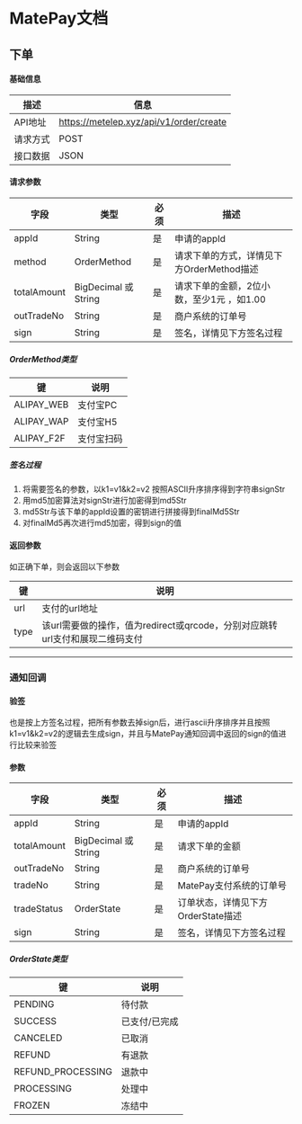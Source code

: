 # MatePay文档

## 下单

#### 基础信息
|  描述 |  信息  |
| ------------ | ------------ |
| API地址  | https://metelep.xyz/api/v1/order/create   |
| 请求方式  |  POST  |
| 接口数据  |  JSON  |

#### 请求参数

|  字段 |  类型  |  必须  |  描述  |
| ------------ | ------------ | ------------ | ------------ |
| appId | String | 是 | 申请的appId |
| method | OrderMethod | 是 | 请求下单的方式，详情见下方OrderMethod描述 |
| totalAmount | BigDecimal 或 String | 是 | 请求下单的金额，2位小数，至少1元 ，如1.00 |
| outTradeNo | String | 是 | 商户系统的订单号 |
| sign | String | 是 | 签名，详情见下方签名过程 |

##### OrderMethod类型
|  键 |  说明  |
| ------------ | ------------ |
| ALIPAY_WEB  | 支付宝PC   |
| ALIPAY_WAP  |  支付宝H5  |
| ALIPAY_F2F  |  支付宝扫码  |

##### 签名过程

1. 将需要签名的参数，以k1=v1&k2=v2 按照ASCII升序排序得到字符串signStr
2. 用md5加密算法对signStr进行加密得到md5Str
3. md5Str与该下单的appId设置的密钥进行拼接得到finalMd5Str
4. 对finalMd5再次进行md5加密，得到sign的值

#### 返回参数
如正确下单，则会返回以下参数

|  键 |  说明  |
| ------------ | ------------ |
| url  | 支付的url地址   |
| type  |  该url需要做的操作，值为redirect或qrcode，分别对应跳转url支付和展现二维码支付  |


---

### 通知回调

#### 验签
也是按上方签名过程，把所有参数去掉sign后，进行ascii升序排序并且按照k1=v1&k2=v2的逻辑去生成sign，并且与MatePay通知回调中返回的sign的值进行比较来验签
#### 参数
|  字段 |  类型  |  必须  |  描述  |
| ------------ | ------------ | ------------ | ------------ |
| appId | String | 是 | 申请的appId |
| totalAmount | BigDecimal 或 String | 是 | 请求下单的金额 |
| outTradeNo | String | 是 | 商户系统的订单号 |
| tradeNo | String | 是 | MatePay支付系统的订单号 |
| tradeStatus | OrderState | 是 | 订单状态，详情见下方OrderState描述 |
| sign | String | 是 | 签名，详情见下方签名过程 |

##### OrderState类型
|  键 |  说明  |
| ------------ | ------------ |
| PENDING  | 待付款   |
| SUCCESS  |  已支付/已完成  |
| CANCELED  |  已取消  |
| REFUND  |  有退款  |
| REFUND_PROCESSING  |  退款中  |
| PROCESSING  |  处理中  |
| FROZEN  |  冻结中  |
